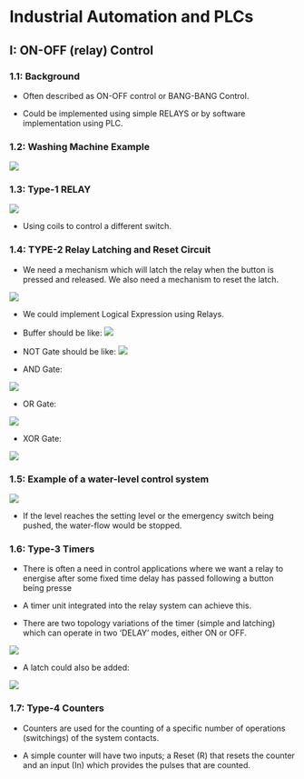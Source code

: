 # Industrial Automation and PLCs 

## I: ON-OFF (relay) Control 

### 1.1: Background 

- Often described as ON-OFF control or BANG-BANG Control.

- Could be implemented using simple RELAYS or by software implementation using PLC.

### 1.2: Washing Machine Example 

![](image/2023-09-25-10-21-21.png)

### 1.3: Type-1 RELAY 

![](image/2023-09-25-10-22-59.png)

- Using coils to control a different switch.

### 1.4: TYPE-2 Relay Latching and Reset Circuit 

- We need a mechanism which will latch the relay when
the button is pressed and released. We also need a mechanism to reset the latch.

![](image/2023-09-25-10-25-54.png)

- We could implement Logical Expression using Relays. 

- Buffer should be like:
![](image/2023-09-25-10-29-11.png)

- NOT Gate should be like:
![](image/2023-09-25-10-29-32.png)

- AND Gate:

![](image/2023-09-25-10-30-02.png)

- OR Gate:

![](image/2023-09-25-10-30-30.png)

- XOR Gate:

![](image/2023-09-25-10-36-41.png)

### 1.5: Example of a water-level control system 

![](image/2023-09-25-10-46-58.png)

- If the level reaches the setting level or the emergency switch being pushed, the water-flow would be stopped.


### 1.6: Type-3 Timers 

- There is often a need in control applications where we want a relay to energise
after some fixed time delay has passed following a button being presse

- A timer unit integrated into the relay system can achieve this.

- There are two topology variations of the timer (simple and latching) which can operate in two ‘DELAY’ modes, either ON or OFF. 

![](image/2023-09-25-10-56-01.png)

- A latch could also be added:

![](image/2023-09-25-10-56-51.png)


### 1.7: Type-4 Counters 

- Counters are used for the counting of a specific number of operations (switchings) of the system contacts.

- A simple counter will have two inputs; a Reset (R) that resets the counter and an input (In) which provides the pulses that are counted.

